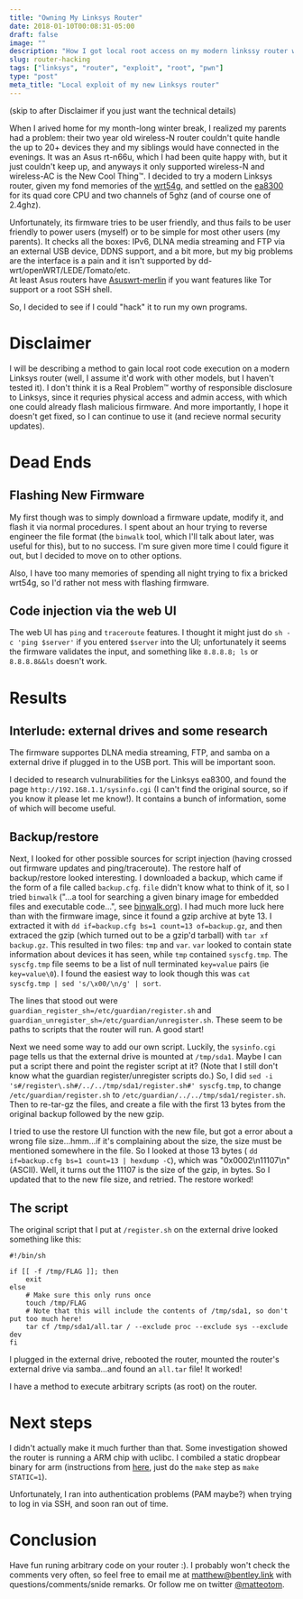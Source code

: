 ```yaml
---
title: "Owning My Linksys Router"
date: 2018-01-10T00:08:31-05:00
draft: false
image: ""
description: "How I got local root access on my modern linkssy router without flashing new firmware, a proof of concept"
slug: router-hacking
tags: ["linksys", "router", "exploit", "root", "pwn"]
type: "post"
meta_title: "Local exploit of my new Linksys router"
---
```


(skip to after Disclaimer if you just want the technical details)

When I arived home for my month-long winter break, I realized my parents had a
problem: their two year old wireless-N router couldn't quite handle the up to 20+
devices they and my siblings would have connected in the evenings.  It was an
Asus rt-n66u, which I had been quite happy with, but it just couldn't keep up,
and anyways it only supported wireless-N and wireless-AC is the New Cool Thing™.
I decided to try a modern Linksys router, given my fond memories of the
[wrt54g](https://en.wikipedia.org/wiki/Linksys_WRT54G_series), and settled on
the [ea8300](https://www.linksys.com/us/p/P-EA8300/) for its quad core CPU and
two channels of 5ghz (and of course one of 2.4ghz).

Unfortunately, its firmware tries to be user friendly, and thus fails to be user
friendly to power users (myself) or to be simple for most other users (my
parents).  It checks all the boxes: IPv6, DLNA media streaming and FTP via an
external USB device, DDNS support, and a bit more, but my big problems are the
interface is a pain and it isn't supported by dd-wrt/openWRT/LEDE/Tomato/etc.  
At least Asus routers have [Asuswrt-merlin](http://asuswrt.lostrealm.ca/) if you
want features like Tor support or a root SSH shell.

So, I decided to see if I could "hack" it to run my own programs.

Disclaimer
===
I will be describing a method to gain local root code execution on a modern
Linksys router (well, I assume it'd work with other models, but I haven't tested
it).  I don't think it is a Real Problem™ worthy of responsible disclosure to
Linksys, since it requries physical access and admin access, with which one
could already flash malicious firmware.  And more importantly, I hope it doesn't
get fixed, so I can continue to use it (and recieve normal security updates).

Dead Ends
===

Flashing New Firmware
---
My first though was to simply download a firmware update, modify it, and flash
it via normal procedures.  I spent about an hour trying to reverse engineer the
file format (the `binwalk` tool, which I'll talk about later, was useful for
this), but to no success.  I'm sure given more time I could figure it out, but I
decided to move on to other options.

Also, I have too many memories of spending all night trying to fix a bricked
wrt54g, so I'd rather not mess with flashing firmware.

Code injection via the web UI
---
The web UI has `ping` and `traceroute` features.  I thought it might just do
`sh -c 'ping $server'` if you entered `$server` into the UI; unfortunately it
seems the firmware validates the input, and something like `8.8.8.8; ls` or
`8.8.8.8&&ls` doesn't work.

Results
===

Interlude: external drives and some research
---
The firmware supportes DLNA media streaming, FTP, and samba on a external drive
if plugged in to the USB port.  This will be important soon.

I decided to research vulnurabilities for the Linksys ea8300, and found the
page `http://192.168.1.1/sysinfo.cgi` (I can't find the original source, so if
you know it please let me know!).  It contains a bunch of information, some of
which will become useful.

Backup/restore
---
Next, I looked for other possible sources for script injection (having crossed
out firmware updates and ping/traceroute).  The restore half of backup/restore
looked interesting. I downloaded a backup, which came if the form of a file
called `backup.cfg`.  `file` didn't know what to think of it, so I tried
`binwalk` ("...a tool for searching a given binary image for embedded files and
executable code...", see [binwalk.org](http://binwalk.org/)).  I had much more
luck here than with the firmware image, since it found a gzip archive at byte
13.  I extracted it with `dd if=backup.cfg bs=1 count=13 of=backup.gz`, and then
extraced the gzip (which turned out to be a gzip'd tarball) with `tar xf backup.gz`.
This resulted in two files: `tmp` and `var`.  `var` looked to contain state
information about devices it has seen, while `tmp` contained `syscfg.tmp`.
The `syscfg.tmp` file seems to be a list of null terminated `key=value` pairs
(ie `key=value\0`).  I found the easiest way to look though this was
`cat syscfg.tmp | sed 's/\x00/\n/g' | sort`.

The lines that stood out were `guardian_register_sh=/etc/guardian/register.sh`
and `guardian_unregister_sh=/etc/guardian/unregister.sh`.  These seem to be
paths to scripts that the router will run.  A good start!

Next we need some way to add our own script.  Luckily, the `sysinfo.cgi` page
tells us that the external drive is mounted at `/tmp/sda1`.  Maybe I can put a
script there and point the register script at it? (Note that I still don't know
what the guardian register/unregister scripts do.)  So, I did
`sed -i 's#/register\.sh#/../../tmp/sda1/register.sh#' syscfg.tmp`, to change
`/etc/guardian/register.sh` to `/etc/guardian/../../tmp/sda1/register.sh`.
Then to re-tar-gz the files, and create a file with the first 13 bytes from the
original backup followed by the new gzip.

I tried to use the restore UI function with the new file, but got a error about
a wrong file size...hmm...if it's complaining about the size, the size must be
mentioned somewhere in the file.  So I looked at those 13 bytes (
`dd if=backup.cfg bs=1 count=13 | hexdump -C`), which was "0x0002\n11107\n"
(ASCII).  Well, it turns out the 11107 is the size of the gzip, in bytes.  So I
updated that to the new file size, and retried.  The restore worked!

The script
---
The original script that I put at `/register.sh` on the external drive looked
something like this:

```
#!/bin/sh

if [[ -f /tmp/FLAG ]]; then
    exit
else
    # Make sure this only runs once
    touch /tmp/FLAG
    # Note that this will include the contents of /tmp/sda1, so don't put too much here!
    tar cf /tmp/sda1/all.tar / --exclude proc --exclude sys --exclude dev
fi
```

I plugged in the external drive, rebooted the router, mounted the router's
external drive via samba...and found an `all.tar` file!  It worked!

I have a method to execute arbitrary scripts (as root) on the router.

Next steps
===
I didn't actually make it much further than that.  Some investigation showed the
router is running a ARM chip with uclibc.  I combiled a static dropbear binary
for arm (instructions from [here](http://wiki.beyondlogic.org/index.php?title=Cross_Compiling_BusyBox_for_ARM),
just do the `make` step as `make STATIC=1`).

Unfortunately, I ran into authentication problems (PAM maybe?) when trying to
log in via SSH, and soon ran out of time.  

Conclusion
===
Have fun runing arbitrary code on your router :).  I probably won't check the
comments very often, so feel free to email me at
[matthew@bentley.link](mailto:matthew@bentley.link) with questions/comments/snide
remarks.  Or follow me on twitter [@matteotom](https://twitter.com/matteotom).
